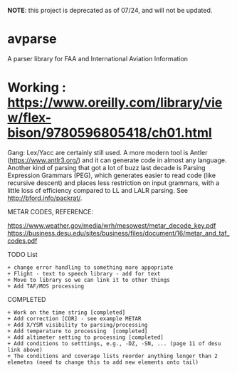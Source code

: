 
**NOTE**: this project is deprecated as of 07/24, and will not be updated.

# avparse
A parser library for FAA and International Aviation Information

# Working : https://www.oreilly.com/library/view/flex-bison/9780596805418/ch01.html

Gang: Lex/Yacc are certainly still used. A more modern tool is Antler (https://www.antlr3.org/) and it can generate code in almost any language. Another kind of parsing that got a lot of buzz last decade is Parsing Expression Grammars (PEG), which generates easier to read code (like recursive descent) and places less restriction on input grammars, with a little loss of efficiency compared to LL and LALR parsing. See http://bford.info/packrat/. 

METAR CODES, REFERENCE:

https://www.weather.gov/media/wrh/mesowest/metar_decode_key.pdf
https://business.desu.edu/sites/business/files/document/16/metar_and_taf_codes.pdf

TODO List

	+ change error handling to something more appopriate 
	+ Flight - text to speech library - add for text
	+ Move to library so we can link it to other things
	+ Add TAF/MOS processing

COMPLETED

	+ Work on the time string [completed]
	+ Add correction [COR] - see example METAR
	+ Add X/YSM visibility to parsing/processing
	+ Add temperature to processing  [completed]
	+ Add altimeter setting to processing [completed]
	+ Add conditions to setttings, e.g., -DZ, -SN, ... (page 11 of desu link above)
	+ The conditions and coverage lists reorder anything longer than 2 elemetns (need to change this to add new elements onto tail)
